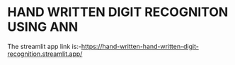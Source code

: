 # HAND WRITTEN DIGIT RECOGNITON USING ANN
The streamlit app link is:-https://hand-written-hand-written-digit-recognition.streamlit.app/
